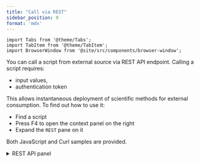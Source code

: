 ```yaml
---
title: "Call via REST"
sidebar_position: 9
format: 'mdx'
---
```


```mdx-code-block
import Tabs from '@theme/Tabs';
import TabItem from '@theme/TabItem';
import BrowserWindow from '@site/src/components/browser-window';
```

You can call a script from external source via REST API endpoint.
Calling a script requires:
- input values,
- authentication token

This allows instantaneous deployment of scientific methods for
external consumption. To find out how to use it:

- Find a script
- Press F4 to open the context panel on the right
- Expand the `REST` pane on it

Both JavaScript and Curl samples are provided.

<details>
<summary> REST API panel </summary>
<div>

![rest-api](../_pics/script-rest.png)

</div>
</details>
